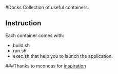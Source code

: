 #Docks
Collection of useful containers. 
## Instruction
Each container comes with:
- build.sh
- run.sh 
- exec.sh
that help you to launch the application.

###Thanks to 
mconcas for [inspiration](https://github.com/mconcas/docks)
